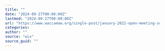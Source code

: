 ```yaml
---
title: ""
date: "2024-09-27T00:00:00Z"
lastmod: "2024-09-27T00:00:00Z"
url: "https://www.waccamaw.org/single-post/january-2022-open-meeting-summary"
categories:
author: ""
source: "wix"
source_guid: ""
---
```




